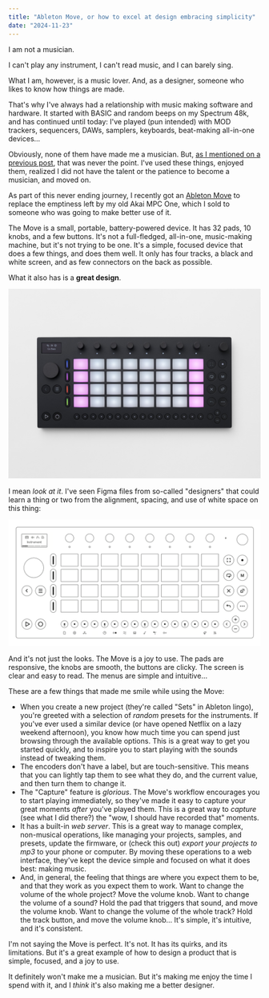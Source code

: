 ```yaml
---
title: "Ableton Move, or how to excel at design embracing simplicity"
date: "2024-11-23"
---
```

I am not a musician.

I can't play any instrument, I can't read music, and I can barely sing.

What I am, however, is a music lover. And, as a designer, someone who likes to know how things are made.

That's why I've always had a relationship with music making software and hardware. It started with BASIC and random beeps on my Spectrum 48k, and has continued until today: I've played (pun intended) with MOD trackers, sequencers, DAWs, samplers, keyboards, beat-making all-in-one devices...

Obviously, none of them have made me a musician. But, [as I mentioned on a previous post](/looking-for-the-perfect-pen), that was never the point. I've used these things, enjoyed them, realized I did not have the talent or the patience to become a musician, and moved on.

As part of this never ending journey, I recently got an [Ableton Move](https://ableton.com/move/) to replace the emptiness left by my old Akai MPC One, which I sold to someone who was going to make better use of it.

The Move is a small, portable, battery-powered device. It has 32 pads, 10 knobs, and a few buttons. It's not a full-fledged, all-in-one, music-making machine, but it's not trying to be one. It's a simple, focused device that does a few things, and does them well. It only has four tracks, a black and white screen, and as few connectors on the back as possible.

What it also has is a **great design**.

![Ableton Move](/images/ableton-move.jpg)

I mean _look at it_. I've seen Figma files from so-called "designers" that could learn a thing or two from the alignment, spacing, and use of white space on this thing:

![Ableton Move, vectorized](/images/ableton-move-overview.png)

And it's not just the looks. The Move is a joy to use. The pads are responsive, the knobs are smooth, the buttons are clicky. The screen is clear and easy to read. The menus are simple and intuitive…

These are a few things that made me smile while using the Move:

- When you create a new project (they're called "Sets" in Ableton lingo), you're greeted with a selection of _random_ presets for the instruments. If you've ever used a similar device (or have opened Netflix on a lazy weekend afternoon), you know how much time you can spend just browsing through the available options. This is a great way to get you started quickly, and to inspire you to start playing with the sounds instead of tweaking them.
- The encoders don't have a label, but are touch-sensitive. This means that you can lightly tap them to see what they do, and the current value, and then turn them to change it.
- The "Capture" feature is _glorious_. The Move's workflow encourages you to start playing immediately, so they've made it easy to capture your great moments _after_ you've played them. This is a great way to _capture_ (see what I did there?) the "wow, I should have recorded that" moments.
- It has a built-in _web server_. This is a great way to manage complex, non-musical operations, like managing your projects, samples, and presets, update the firmware, or (check this out) _export your projects to mp3_ to your phone or computer. By moving these operations to a web interface, they've kept the device simple and focused on what it does best: making music.
- And, in general, the feeling that things are where you expect them to be, and that they work as you expect them to work. Want to change the volume of the whole project? Move the volume knob. Want to change the volume of a sound? Hold the pad that triggers that sound, and move the volume knob. Want to change the volume of the whole track? Hold the track button, and move the volume knob… It's simple, it's intuitive, and it's consistent.

I'm not saying the Move is perfect. It's not. It has its quirks, and its limitations. But it's a great example of how to design a product that is simple, focused, and a joy to use.

It definitely won't make me a musician. But it's making me enjoy the time I spend with it, and I _think_ it's also making me a better designer.
